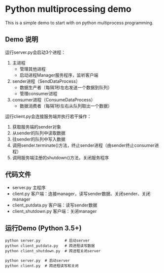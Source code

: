 # Python multiprocessing demo

This is a simple demo to start with on python multiprocess programming.

## Demo 说明

运行server.py会启动3个进程：
1. 主进程
   - 管理其他进程
   - 启动进程Manager服务程序，监听客户端
2. sender进程（SendDataProcess）
   - 数据生产者（每隔1秒左右发送一个数据到队列）
   - 管理consumer进程
3. consumer进程（ConsumeDataProcess）
   - 数据消费者（每隔1秒左右从队列取出一个数据）

运行client.py会连接服务端并执行若干操作：
1. 获取服务端的sender对象
2. 从sender的队列中读取数据
3. 往sender的队列中写入数据
4. 调用sender.terminate()方法，终止sender进程（由sender终止consumer进程）
5. 调用服务端注册的shutdown()方法，关闭服务程序

## 代码文件
- server.py 主程序
- client.py 客户端：连接manager，读写sender数据、关闭sender、关闭manager
- client_putdata.py  客户端：读写sender数据
- client_shutdown.py 客户端：关闭manager

## 运行Demo (Python 3.5+)
```
python server.py           # 启动server
python client_putdata.py   # 跨进程读写数据
python client_shutdown.py  # 跨进程关闭server

python server.py  # 启动server
python client.py  # 跨进程读写和关闭
```
